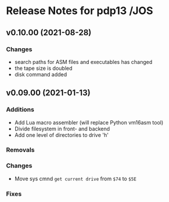 # Release Notes for pdp13 /JOS

## v0.10.00 (2021-08-28)

### Changes
- search paths for ASM files and executables has changed
- the tape size is doubled
- disk command added

## v0.09.00 (2021-01-13)

### Additions
- Add Lua macro assembler (will replace Python vm16asm tool)
- Divide filesystem in front- and backend
- Add one level of directories to drive 'h'

### Removals

### Changes
- Move sys cmnd `get current drive` from `$74` to `$5E`

### Fixes



